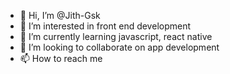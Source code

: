 - 👋 Hi, I’m @Jith-Gsk
- 👀 I’m interested in front end development
- 🌱 I’m currently learning javascript, react native
- 💞️ I’m looking to collaborate on app development
- 📫 How to reach me 

<!---
Jith-Gsk/Jith-Gsk is a ✨ special ✨ repository because its `README.md` (this file) appears on your GitHub profile.
You can click the Preview link to take a look at your changes.
--->

